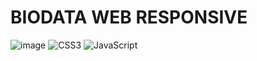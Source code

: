 # BIODATA WEB RESPONSIVE

![image](https://github.com/SoLiDinity/responsive-biodata-web/assets/127974449/2950ae02-ac9e-41c1-81d4-49daeceb9293)
![CSS3](https://img.shields.io/badge/css3-%231572B6.svg?style=for-the-badge&logo=css3&logoColor=white)
![JavaScript](https://img.shields.io/badge/javascript-%23323330.svg?style=for-the-badge&logo=javascript&logoColor=%23F7DF1E)
